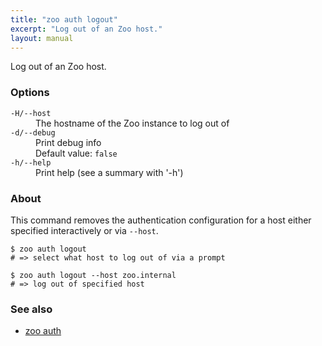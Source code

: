 ```yaml
---
title: "zoo auth logout"
excerpt: "Log out of an Zoo host."
layout: manual
---
```


Log out of an Zoo host.

### Options

<dl class="flags">
   <dt><code>-H/--host</code></dt>
   <dd>The hostname of the Zoo instance to log out of</dd>

   <dt><code>-d/--debug</code></dt>
   <dd>Print debug info<br/>Default value: <code>false</code></dd>

   <dt><code>-h/--help</code></dt>
   <dd>Print help (see a summary with '-h')</dd>
</dl>


### About

This command removes the authentication configuration for a host either specified
interactively or via `--host`.

```
$ zoo auth logout
# => select what host to log out of via a prompt

$ zoo auth logout --host zoo.internal
# => log out of specified host
```

### See also

* [zoo auth](./zoo_auth)